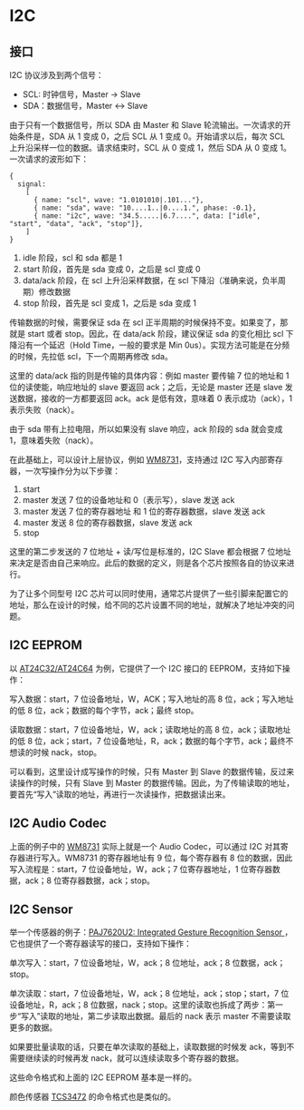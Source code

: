 # I2C

## 接口

I2C 协议涉及到两个信号：

- SCL: 时钟信号，Master -> Slave
- SDA：数据信号，Master <-> Slave

由于只有一个数据信号，所以 SDA 由 Master 和 Slave 轮流输出。一次请求的开始条件是，SDA 从 1 变成 0，之后 SCL 从 1 变成 0。开始请求以后，每次 SCL 上升沿采样一位的数据。请求结束时，SCL 从 0 变成 1，然后 SDA 从 0 变成 1。一次请求的波形如下：

```wavedrom
{
  signal:
    [
      { name: "scl", wave: "1.0101010|.101..."},
      { name: "sda", wave: "10....1..|0....1.", phase: -0.1},
      { name: "i2c", wave: "34.5.....|6.7....", data: ["idle", "start", "data", "ack", "stop"]},
    ]
}
```

1. idle 阶段，scl 和 sda 都是 1
2. start 阶段，首先是 sda 变成 0，之后是 scl 变成 0
3. data/ack 阶段，在 scl 上升沿采样数据，在 scl 下降沿（准确来说，负半周期）修改数据
4. stop 阶段，首先是 scl 变成 1，之后是 sda 变成 1

传输数据的时候，需要保证 sda 在 scl 正半周期的时候保持不变。如果变了，那就是 start 或者 stop。因此，在 data/ack 阶段，建议保证 sda 的变化相比 scl 下降沿有一个延迟（Hold Time，一般的要求是 Min 0us）。实现方法可能是在分频的时候，先拉低 scl，下一个周期再修改 sda。

这里的 data/ack 指的则是传输的具体内容：例如 master 要传输 7 位的地址和 1 位的读使能，响应地址的 slave 要返回 ack；之后，无论是 master 还是 slave 发送数据，接收的一方都要返回 ack。ack 是低有效，意味着 0 表示成功（ack），1 表示失败（nack）。

由于 sda 带有上拉电阻，所以如果没有 slave 响应，ack 阶段的 sda 就会变成 1，意味着失败（nack）。

在此基础上，可以设计上层协议，例如 [WM8731](http://cdn.sparkfun.com/datasheets/Dev/Arduino/Shields/WolfsonWM8731.pdf)，支持通过 I2C 写入内部寄存器，一次写操作分为以下步骤：

1. start
2. master 发送 7 位的设备地址和 0（表示写），slave 发送 ack
3. master 发送 7 位的寄存器地址 和 1 位的寄存器数据，slave 发送 ack
4. master 发送 8 位的寄存器数据，slave 发送 ack
5. stop

这里的第二步发送的 7 位地址 + 读/写位是标准的，I2C Slave 都会根据 7 位地址来决定是否由自己来响应。此后的数据的定义，则是各个芯片按照各自的协议来进行。

为了让多个同型号 I2C 芯片可以同时使用，通常芯片提供了一些引脚来配置它的地址，那么在设计的时候，给不同的芯片设置不同的地址，就解决了地址冲突的问题。

## I2C EEPROM

以 [AT24C32/AT24C64](https://ww1.microchip.com/downloads/en/devicedoc/doc0336.pdf) 为例，它提供了一个 I2C 接口的 EEPROM，支持如下操作：

写入数据：start，7 位设备地址，W，ACK；写入地址的高 8 位，ack；写入地址的低 8 位，ack；数据的每个字节，ack；最终 stop。

读取数据：start，7 位设备地址，W，ack；读取地址的高 8 位，ack；读取地址的低 8 位，ack；start，7 位设备地址，R，ack；数据的每个字节，ack；最终不想读的时候 nack，stop。

可以看到，这里设计成写操作的时候，只有 Master 到 Slave 的数据传输，反过来读操作的时候，只有 Slave 到 Master 的数据传输。因此，为了传输读取的地址，要首先“写入”读取的地址，再进行一次读操作，把数据读出来。

## I2C Audio Codec

上面的例子中的 [WM8731](http://cdn.sparkfun.com/datasheets/Dev/Arduino/Shields/WolfsonWM8731.pdf) 实际上就是一个 Audio Codec，可以通过 I2C 对其寄存器进行写入。WM8731 的寄存器地址有 9 位，每个寄存器有 8 位的数据，因此写入流程是：start，7 位设备地址，W，ack；7 位寄存器地址，1 位寄存器数据，ack；8 位寄存器数据，ack；stop。

## I2C Sensor

举一个传感器的例子：[PAJ7620U2: Integrated Gesture Recognition Sensor ](https://m5stack.oss-cn-shenzhen.aliyuncs.com/resource/docs/datasheet/unit/gesture/paj7620u2_datasheet.pdf)，它也提供了一个寄存器读写的接口，支持如下操作：

单次写入：start，7 位设备地址，W，ack；8 位地址，ack；8 位数据，ack；stop。

单次读取：start，7 位设备地址，W，ack；8 位地址，ack；stop；start，7 位设备地址，R，ack；8 位数据，nack；stop。这里的读取也拆成了两步：第一步“写入”读取的地址，第二步读取出数据。最后的 nack 表示 master 不需要读取更多的数据。

如果要批量读取的话，只要在单次读取的基础上，读取数据的时候发 ack，等到不需要继续读的时候再发 nack，就可以连续读取多个寄存器的数据。

这些命令格式和上面的 I2C EEPROM 基本是一样的。

颜色传感器 [TCS3472](https://cdn-shop.adafruit.com/datasheets/TCS34725.pdf) 的命令格式也是类似的。
